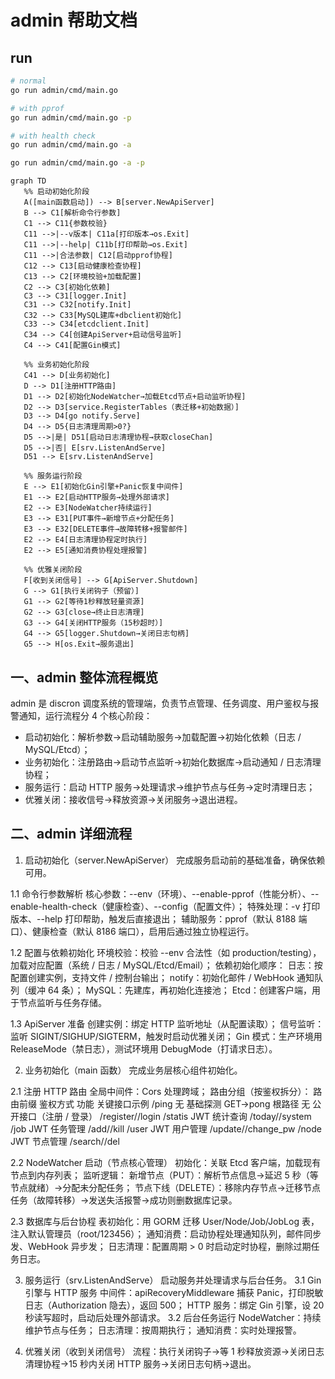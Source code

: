 # admin 帮助文档

## run
```bash
# normal
go run admin/cmd/main.go

# with pprof
go run admin/cmd/main.go -p

# with health check
go run admin/cmd/main.go -a

go run admin/cmd/main.go -a -p

```

 ```mermaid
graph TD
    %% 启动初始化阶段
    A([main函数启动]) --> B[server.NewApiServer]
    B --> C1[解析命令行参数]
    C1 --> C11{参数校验}
    C11 -->|--v版本| C11a[打印版本→os.Exit]
    C11 -->|--help| C11b[打印帮助→os.Exit]
    C11 -->|合法参数| C12[启动pprof协程]
    C12 --> C13[启动健康检查协程]
    C13 --> C2[环境校验+加载配置]
    C2 --> C3[初始化依赖]
    C3 --> C31[logger.Init]
    C31 --> C32[notify.Init]
    C32 --> C33[MySQL建库+dbclient初始化]
    C33 --> C34[etcdclient.Init]
    C34 --> C4[创建ApiServer+启动信号监听]
    C4 --> C41[配置Gin模式]

    %% 业务初始化阶段
    C41 --> D[业务初始化]
    D --> D1[注册HTTP路由]
    D1 --> D2[初始化NodeWatcher→加载Etcd节点+启动监听协程]
    D2 --> D3[service.RegisterTables（表迁移+初始数据）]
    D3 --> D4[go notify.Serve]
    D4 --> D5{日志清理周期>0?}
    D5 -->|是| D51[启动日志清理协程→获取closeChan]
    D5 -->|否| E[srv.ListenAndServe]
    D51 --> E[srv.ListenAndServe]

    %% 服务运行阶段
    E --> E1[初始化Gin引擎+Panic恢复中间件]
    E1 --> E2[启动HTTP服务→处理外部请求]
    E2 --> E3[NodeWatcher持续运行]
    E3 --> E31[PUT事件→新增节点+分配任务]
    E3 --> E32[DELETE事件→故障转移+报警邮件]
    E2 --> E4[日志清理协程定时执行]
    E2 --> E5[通知消费协程处理报警]

    %% 优雅关闭阶段
    F[收到关闭信号] --> G[ApiServer.Shutdown]
    G --> G1[执行关闭钩子（预留）]
    G1 --> G2[等待1秒释放轻量资源]
    G2 --> G3[close→终止日志清理]
    G3 --> G4[关闭HTTP服务（15秒超时）]
    G4 --> G5[logger.Shutdown→关闭日志句柄]
    G5 --> H[os.Exit→服务退出]
```



## 一、admin 整体流程概览
admin 是 discron 调度系统的管理端，负责节点管理、任务调度、用户鉴权与报警通知，运行流程分 4 个核心阶段：
* 启动初始化：解析参数→启动辅助服务→加载配置→初始化依赖（日志 / MySQL/Etcd）；
* 业务初始化：注册路由→启动节点监听→初始化数据库→启动通知 / 日志清理协程；
* 服务运行：启动 HTTP 服务→处理请求→维护节点与任务→定时清理日志；
* 优雅关闭：接收信号→释放资源→关闭服务→退出进程。

## 二、admin 详细流程
1. 启动初始化（server.NewApiServer）
完成服务启动前的基础准备，确保依赖可用。

1.1 命令行参数解析
核心参数：--env（环境）、--enable-pprof（性能分析）、--enable-health-check（健康检查）、--config（配置文件）；
特殊处理：-v 打印版本、--help 打印帮助，触发后直接退出；
辅助服务：pprof（默认 8188 端口）、健康检查（默认 8186 端口），启用后通过独立协程运行。

1.2 配置与依赖初始化
环境校验：校验 --env 合法性（如 production/testing），加载对应配置（系统 / 日志 / MySQL/Etcd/Email）；
依赖初始化顺序：
日志：按配置创建实例，支持文件 / 控制台输出；
notify：初始化邮件 / WebHook 通知队列（缓冲 64 条）；
MySQL：先建库，再初始化连接池；
Etcd：创建客户端，用于节点监听与任务存储。

1.3 ApiServer 准备
创建实例：绑定 HTTP 监听地址（从配置读取）；
信号监听：监听 SIGINT/SIGHUP/SIGTERM，触发时启动优雅关闭；
Gin 模式：生产环境用 ReleaseMode（禁日志），测试环境用 DebugMode（打请求日志）。

2. 业务初始化（main 函数）
完成业务层核心组件初始化。

2.1 注册 HTTP 路由
全局中间件：Cors 处理跨域；
路由分组（按鉴权拆分）：
路由前缀	鉴权方式	功能	关键接口示例
/ping	无	基础探测	GET→pong
根路径	无	公开接口（注册 / 登录）	/register//login
/statis	JWT	统计查询	/today//system
/job	JWT	任务管理	/add//kill
/user	JWT	用户管理	/update//change_pw
/node	JWT	节点管理	/search//del

2.2 NodeWatcher 启动（节点核心管理）
初始化：关联 Etcd 客户端，加载现有节点到内存列表；
监听逻辑：
新增节点（PUT）：解析节点信息→延迟 5 秒（等节点就绪）→分配未分配任务；
节点下线（DELETE）：移除内存节点→迁移节点任务（故障转移）→发送失活报警→成功则删数据库记录。

2.3 数据库与后台协程
表初始化：用 GORM 迁移 User/Node/Job/JobLog 表，注入默认管理员（root/123456）；
通知消费：启动协程处理通知队列，邮件同步发、WebHook 异步发；
日志清理：配置周期 > 0 时启动定时协程，删除过期任务日志。

3. 服务运行（srv.ListenAndServe）
启动服务并处理请求与后台任务。
3.1 Gin 引擎与 HTTP 服务
中间件：apiRecoveryMiddleware 捕获 Panic，打印脱敏日志（Authorization 隐去），返回 500；
HTTP 服务：绑定 Gin 引擎，设 20 秒读写超时，启动后处理外部请求。
3.2 后台任务运行
NodeWatcher：持续维护节点与任务；
日志清理：按周期执行；
通知消费：实时处理报警。

4. 优雅关闭（收到关闭信号）
流程：执行关闭钩子→等 1 秒释放资源→关闭日志清理协程→15 秒内关闭 HTTP 服务→关闭日志句柄→退出。